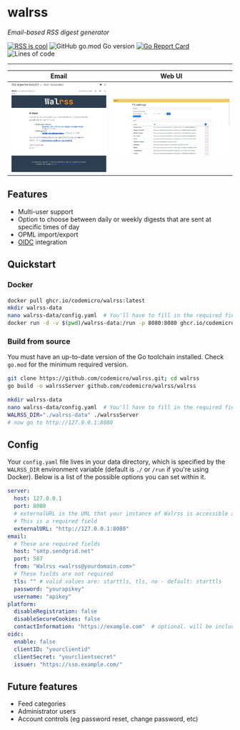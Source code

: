# walrss

*Email-based RSS digest generator*

[![RSS is cool](https://img.shields.io/badge/rss-is%20cool-orange?logo=rss)](https://github.com/codemicro/walrss/releases.atom) ![GitHub go.mod Go version](https://img.shields.io/github/go-mod/go-version/codemicro/walrss) [![Go Report Card](https://goreportcard.com/badge/github.com/codemicro/walrss)](https://goreportcard.com/report/github.com/codemicro/walrss) ![Lines of code](https://img.shields.io/tokei/lines/github/codemicro/walrss)

---

| Email                                                | Web UI                                   |
|------------------------------------------------------|------------------------------------------|
| ![Sample email](.github/screenshots/sampleEmail.png) | ![Web UI](.github/screenshots/webUI.png) |

## Features

* Multi-user support
* Option to choose between daily or weekly digests that are sent at specific times of day
* OPML import/export
* [OIDC](https://en.wikipedia.org/wiki/OpenID#OpenID_Connect_(OIDC)) integration

## Quickstart

### Docker

```bash
docker pull ghcr.io/codemicro/walrss:latest
mkdir walrss-data
nano walrss-data/config.yaml  # You'll have to fill in the required fields detailed below
docker run -d -v $(pwd)/walrss-data:/run -p 8080:8080 ghcr.io/codemicro/walrss:latest
```

### Build from source

You must have an up-to-date version of the Go toolchain installed. Check `go.mod` for the minimum required version.

```bash
git clone https://github.com/codemicro/walrss.git; cd walrss
go build -o walrssServer github.com/codemicro/walrss/walrss
```

```bash
mkdir walrss-data
nano walrss-data/config.yaml  # You'll have to fill in the required fields detailed below
WALRSS_DIR="./walrss-data" ./walrssServer
# now go to http://127.0.0.1:8080
```

## Config

Your `config.yaml` file lives in your data directory, which is specified by the `WALRSS_DIR` environment variable (default is `./` or `/run` if you're using Docker). Below is a list of the possible options you can set within it.

```yaml
server:
  host: 127.0.0.1
  port: 8080
  # externalURL is the URL that your instance of Walrss is accessible at
  # This is a required field
  externalURL: "http://127.0.0.1:8080"
email:
  # These are required fields
  host: "smtp.sendgrid.net"
  port: 587
  from: "Walrss <walrss@yourdomain.com>"
  # These fields are not required
  tls: "" # valid values are: starttls, tls, no - default: starttls
  password: "yourapikey"
  username: "apikey"
platform:
  disableRegistration: false
  disableSecureCookies: false
  contactInformation: "https://example.com"  # optional. will be included in the user agent if set.
oidc:
  enable: false
  clientID: "yourclientid"
  clientSecret: "yourclientsecret"
  issuer: "https://sso.example.com/"
```

## Future features

* Feed categories
* Administrator users
* Account controls (eg password reset, change password, etc)
